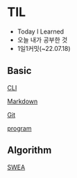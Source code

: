 # TIL
- Today I Learned
- 오늘 내가 공부한 것
- 1일1커밋(~22.07.18)

## Basic

[CLI](https://github.com/Dong-Uri/TIL/blob/master/Basic/CLI/CLI.md)

[Markdown](https://github.com/Dong-Uri/TIL/blob/master/Basic/markdown/markdown.md)

[Git](https://github.com/Dong-Uri/TIL/blob/master/Basic/git/git.md)

[program](https://github.com/Dong-Uri/TIL/blob/master/Basic/program/program.md)

## Algorithm

[SWEA](https://github.com/Dong-Uri/TIL/blob/master/Algorithm/SWEA)
